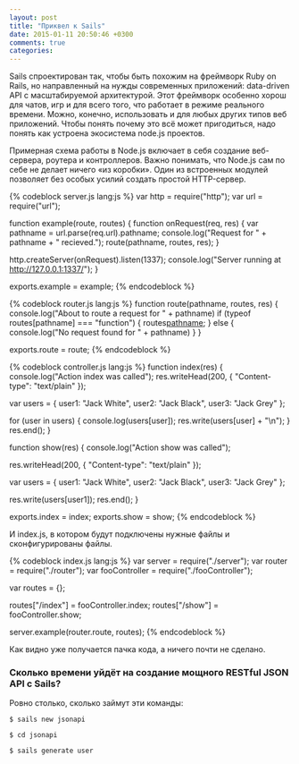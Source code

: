 ```yaml
---
layout: post
title: "Приквел к Sails"
date: 2015-01-11 20:50:46 +0300
comments: true
categories:
---
```


Sails спроектирован так, чтобы быть похожим на фреймворк Ruby on Rails, но направленный на нужды современных приложений: data-driven API с масштабируемой архитектурой. Этот фреймворк особенно хорош для чатов, игр и для всего того, что работает в режиме реального времени. Можно, конечно, использовать и для любых других типов веб приложений. Чтобы понять почему это всё может пригодиться,  надо понять как устроена экосистема node.js проектов.

<!--more-->

Примерная схема работы в Node.js включает в себя создание веб-сервера, роутера и контроллеров.
Важно понимать, что Node.js сам по себе не делает ничего «из коробки». Один из встроенных модулей позволяет без особых усилий создать простой HTTP-сервер.

{% codeblock server.js lang:js %}
var http = require("http");
var url = require("url");

function example(route, routes) {
  function onRequest(req, res) {
    var pathname = url.parse(req.url).pathname;
    console.log("Request for " + pathname + " recieved.");
    route(pathname, routes, res);
  }

  http.createServer(onRequest).listen(1337);
  console.log("Server running at http://127.0.0.1:1337/");
}

exports.example = example;
{% endcodeblock %}

{% codeblock router.js lang:js %}
function route(pathname, routes, res) {
  console.log("About to route a request for " + pathname)
  if (typeof routes[pathname] === "function") {
    routes[pathname](res);
  } else {
      console.log("No request found for " + pathname)
  }
}

exports.route = route;
{% endcodeblock %}

{% codeblock controller.js lang:js %}
function index(res) {
  console.log("Action index was called");
  res.writeHead(200, {
    "Content-type": "text/plain"
  });  

  var users = {
    user1: "Jack White",
    user2: "Jack Black",
    user3: "Jack Grey"
  };

  for (user in users) {
    console.log(users[user]);
    res.write(users[user] + "\n");
  }
  res.end();
}

function show(res) {
  console.log("Action show was called");

  res.writeHead(200, {
    "Content-type": "text/plain"
  });

  var users = {
    user1: "Jack White",
    user2: "Jack Black",
    user3: "Jack Grey"
  };

  res.write(users[user1]);
  res.end();
}

exports.index = index;
exports.show = show;
{% endcodeblock %}


И index.js, в котором будут подключены нужные файлы и сконфигурированы файлы.

{% codeblock index.js lang:js %}
var server = require("./server");
var router = require("./router");
var fooController = require("./fooController");

var routes = {};

routes["/index"] = fooController.index;
routes["/show"] = fooController.show;

server.example(router.route, routes);
{% endcodeblock %}

Как видно уже получается пачка кода, а ничего почти не сделано.

### Сколько времени уйдёт на создание мощного RESTful JSON API c Sails?

Ровно столько, сколько займут эти команды:


`$ sails new jsonapi`

`$ cd jsonapi`

`$ sails generate user`
